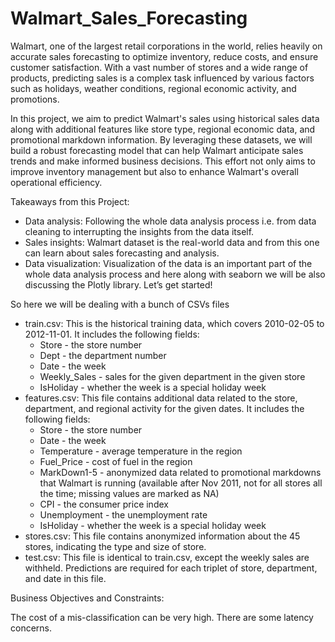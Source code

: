 # Walmart_Sales_Forecasting
Walmart, one of the largest retail corporations in the world, relies heavily on accurate sales forecasting to optimize inventory, reduce costs, and ensure customer satisfaction. With a vast number of stores and a wide range of products, predicting sales is a complex task influenced by various factors such as holidays, weather conditions, regional economic activity, and promotions.

In this project, we aim to predict Walmart's sales using historical sales data along with additional features like store type, regional economic data, and promotional markdown information. By leveraging these datasets, we will build a robust forecasting model that can help Walmart anticipate sales trends and make informed business decisions. This effort not only aims to improve inventory management but also to enhance Walmart's overall operational efficiency.

Takeaways from this Project:
- Data analysis: Following the whole data analysis process i.e. from data cleaning to interrupting the insights from the data itself.
- Sales insights: Walmart dataset is the real-world data and from this one can learn about sales forecasting and analysis.
- Data visualization: Visualization of the data is an important part of the whole data analysis process and here along with seaborn we will be also discussing the Plotly library. Let’s get started!

So here we will be dealing with a bunch of CSVs files
- train.csv: This is the historical training data, which covers 2010-02-05 to 2012-11-01. It includes the following fields:
  - Store - the store number
  - Dept - the department number
  - Date - the week
  - Weekly_Sales - sales for the given department in the given store
  - IsHoliday - whether the week is a special holiday week
- features.csv: This file contains additional data related to the store, department, and regional activity for the given dates. It includes the following fields:
  - Store - the store number
  - Date - the week
  - Temperature - average temperature in the region
  - Fuel_Price - cost of fuel in the region
  - MarkDown1-5 - anonymized data related to promotional markdowns that Walmart is running (available after Nov 2011, not for all stores all the time; missing values are marked as NA)
  - CPI - the consumer price index
  - Unemployment - the unemployment rate
  - IsHoliday - whether the week is a special holiday week
- stores.csv: This file contains anonymized information about the 45 stores, indicating the type and size of store.
- test.csv: This file is identical to train.csv, except the weekly sales are withheld. Predictions are required for each triplet of store, department, and date in this file.

Business Objectives and Constraints:

The cost of a mis-classification can be very high.
There are some latency concerns.
